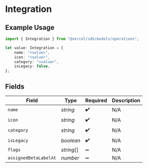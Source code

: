 # Integration

## Example Usage

```typescript
import { Integration } from "@vercel/sdk/models/operations";

let value: Integration = {
    name: "<value>",
    icon: "<value>",
    category: "<value>",
    isLegacy: false,
};
```

## Fields

| Field                 | Type                  | Required              | Description           |
| --------------------- | --------------------- | --------------------- | --------------------- |
| `name`                | *string*              | :heavy_check_mark:    | N/A                   |
| `icon`                | *string*              | :heavy_check_mark:    | N/A                   |
| `category`            | *string*              | :heavy_check_mark:    | N/A                   |
| `isLegacy`            | *boolean*             | :heavy_check_mark:    | N/A                   |
| `flags`               | *string*[]            | :heavy_minus_sign:    | N/A                   |
| `assignedBetaLabelAt` | *number*              | :heavy_minus_sign:    | N/A                   |